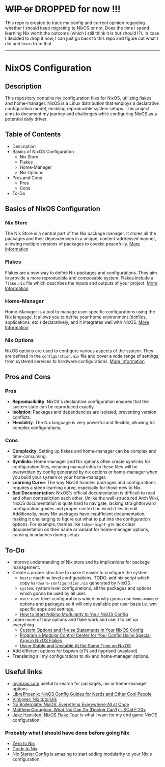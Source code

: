 # ~~WIP or~~ **DROPPED** for now !!!

This repo is created to track my config and current opinion regarding whether I should keep migrating to NixOS or not. Does the time I spend learning Nix worth the outcome (which I still think it is but should I?). In case I decided to drop it now, I can just go back to this repo and figure out what I did and learn from that.

---

# NixOS Configuration

## Description

This repository contains my configuration files for NixOS, utilizing flakes and home-manager. NixOS is a Linux distribution that employs a declarative configuration model, enabling reproducible system setups. This project aims to document my journey and challenges while configuring NixOS as a potential daily driver.

## Table of Contents

- Description
- Basics of NixOS Configuration
  - Nix Store
  - Flakes
  - Home-Manager
  - Nix Options
- Pros and Cons
  - Pros
  - Cons
- To-Do

## Basics of NixOS Configuration

### Nix Store

The Nix Store is a central part of the Nix package manager. It stores all the packages and their dependencies in a unique, content-addressed manner, allowing multiple versions of packages to coexist peacefully. [More Information](https://nixos.org/manual/nix/stable/#chap-stores)

### Flakes

Flakes are a new way to define Nix packages and configurations. They aim to provide a more reproducible and composable system. Flakes include a `flake.nix` file which describes the inputs and outputs of your project. [More Information](https://nixos.wiki/wiki/Flakes)

### Home-Manager

Home-Manager is a tool to manage user-specific configurations using the Nix language. It allows you to define your home environment (dotfiles, applications, etc.) declaratively, and it integrates well with NixOS. [More Information](https://nix-community.github.io/home-manager/)

### Nix Options

NixOS options are used to configure various aspects of the system. They are defined in the `configuration.nix` file and cover a wide range of settings, from systemd services to hardware configurations. [More Information](https://nixos.org/manual/nixos/stable/#sec-configuration)

## Pros and Cons

### Pros

- **Reproducibility**: NixOS's declarative configuration ensures that the system state can be reproduced exactly.
- **Isolation**: Packages and dependencies are isolated, preventing version conflicts.
- **Flexibility**: The Nix language is very powerful and flexible, allowing for complex configurations.

### Cons

- **Complexity**: Setting up flakes and home-manager can be complex and time-consuming.
- **Symlinks**: Home-manager and Nix options often create symlinks for configuration files, meaning manual edits to these files will be overwritten by config generated by nix options or home-manager when you build your system or your home-manager.
- **Learning Curve**: The way NixOS handles packages and configurations requires a steep learning curve, especially for those new to Nix.
- **Bad Documentation**: NixOS's official documentation is difficult to read and often contradiction each other. Unlike the well-structured Arch Wiki, NixOS documentation is quite hard to navigate, lacking straightforward configuration guides and proper context on which files to edit. Additionally, many Nix packages have insufficient documentation, making it challenging to figure out what to put into the configuration options. For example, themes like `tokyo-night-gtk` lack clear documentation on their name or variant for home-manager options, causing headaches during setup.

## To-Do

- Improve understanding of Nix store and its implications for package management.
- Create a proper structure to make it easier to configure the system.
  - `hosts`: machine level configurations, TODO: add nix script which copy `hardware-configuration.nix` generated by NixOS.
  - `system`: system level configurations, all the packages and options which gonna be used by all user.
  - `user`: user level configurations which mostly gonna use `home-manager` options and packages so it will only available per user basis i.e. wm specific apps and settings.
  - [How to Start Adding Modularity to Your NixOS Config](https://www.youtube.com/watch?v=bV3hfalcSKs)
- Learn more of how options and flake work and use it to set up everything
  - [Custom Options and If-else Statements in Your NixOS Config](https://www.youtube.com/watch?v=Qull6TMQm4Q)
  - [Program a Modular Control Center for Your Config Using Special Args in NixOS Flakes](https://www.youtube.com/watch?v=H_Qct7TVB6o)
  - [Using Stable and Unstable At the Same Time on NixOS](https://www.youtube.com/watch?v=hlytf6Uxf4E)
- Add different options for bspwm (x11) and hyprland (wayland)
- Translating all my configurations to nix and home-manager options.

## Useful links

- [mynixos.com](https://mynixos.com/) useful to search for packages, nix or home-manager options
- [LibrePhoenix: NixOS Config Guides for Nerds and Other Cool People](https://www.youtube.com/playlist?list=PL_WcXIXdDWWpuypAEKzZF2b5PijTluxRG)
- [Vimjoyer: Nix tutorials](https://www.youtube.com/playlist?list=PLko9chwSoP-15ZtZxu64k_CuTzXrFpxPE)
- [No Boilerplate: NixOS: Everything Everywhere All at Once](https://www.youtube.com/watch?v=CwfKlX3rA6E)
- [Matthew Croughan: What Nix Can Do (Docker Can't) - SCaLE 20x](https://www.youtube.com/watch?v=6Le0IbPRzOE)
- [Jake Hamilton: NixOS Flake Tour](https://www.youtube.com/watch?v=ARjAsEJ9WVY) is what I want for my end game NixOS configuration.

### Probably what I should have done before going Nix
- [Zero to Nix](https://zero-to-nix.com/)
- [Guide to Nix](https://nixos.org/guides/nix-pills/)
- [Nix Starter Config](https://github.com/Misterio77/nix-starter-configs) is amazing to start adding modularity to your Nix's configuration.
